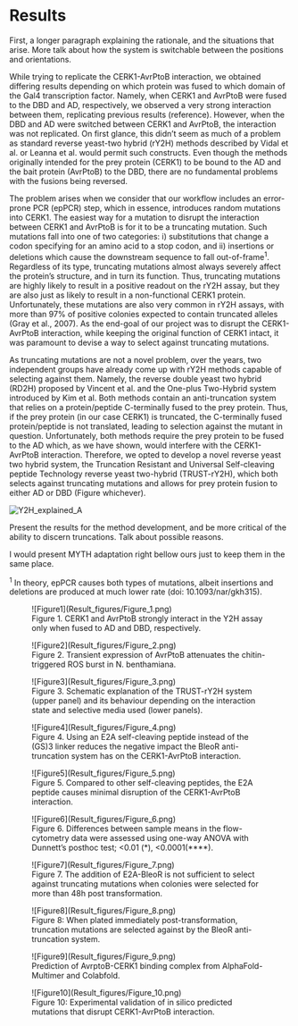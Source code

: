 # Results

First, a longer paragraph explaining the rationale, and the situations that arise. More talk about how the system is switchable between the positions and orientations.

While trying to replicate the CERK1-AvrPtoB interaction, we obtained differing results depending on which protein was fused to which domain of the Gal4 transcription factor. Namely, when CERK1 and AvrPtoB were fused to the DBD and AD, respectively, we observed a very strong interaction between them, replicating previous results (reference). However, when the DBD and AD were switched between CERK1 and AvrPtoB, the interaction was not replicated. On first glance, this didn’t seem as much of a problem as standard reverse yeast-two hybrid (rY2H) methods described by Vidal et al. or Leanna et al. would permit such constructs. Even though the methods originally intended for the prey protein (CERK1) to be bound to the AD and the bait protein (AvrPtoB) to the DBD, there are no fundamental problems with the fusions being reversed. 

The problem arises when we consider that our workflow includes an error-prone PCR (epPCR) step, which in essence, introduces random mutations into CERK1. The easiest way for a mutation to disrupt the interaction between CERK1 and AvrPtoB is for it to be a truncating mutation. Such mutations fall into one of two categories: i) substitutions that change a codon specifying for an amino acid to a stop codon, and ii) insertions or deletions which cause the downstream sequence to fall out-of-frame<sup>1</sup>. Regardless of its type, truncating mutations almost always severely affect the protein’s structure, and in turn its function. Thus, truncating mutations are highly likely to result in a positive readout on the rY2H assay, but they are also just as likely to result in a non-functional CERK1 protein. Unfortunately, these mutations are also very common in rY2H assays, with more than 97% of positive colonies expected to contain truncated alleles (Gray et al., 2007). As the end-goal of our project was to disrupt the CERK1-AvrPtoB interaction, while keeping the original function of CERK1 intact, it was paramount to devise a way to select against truncating mutations.

As truncating mutations are not a novel problem, over the years, two independent groups have already come up with rY2H methods capable of selecting against them. Namely, the reverse double yeast two hybrid (RD2H) proposed by Vincent et al. and the One-plus Two-Hybrid system introduced by Kim et al. Both methods contain an anti-truncation system that relies on a protein/peptide C-terminally fused to the prey protein. Thus, if the prey protein (in our case CERK1) is truncated, the C-terminally fused protein/peptide is not translated, leading to selection against the mutant in question. Unfortunately, both methods require the prey protein to be fused to the AD which, as we have shown, would interfere with the CERK1-AvrPtoB interaction. Therefore, we opted to develop a novel reverse yeast two hybrid system, the Truncation Resistant and Universal Self-cleaving peptide Technology reverse yeast two-hybrid (TRUST-rY2H), which both selects against truncating mutations and allows for prey protein fusion to either AD or DBD (Figure whichever).



![Y2H_explained_A](https://github.com/idec-teams/2023_Evolution_Suisse/assets/91744358/12064fbe-d9e3-44e5-ab3a-f912812ddadb)

Present the results for the method development, and be more critical of the ability to discern truncations. Talk about possible reasons.

I would present MYTH adaptation right bellow ours just to keep them in the same place.


<sup>1</sup> In theory, epPCR causes both types of mutations, albeit insertions and deletions are produced at much lower rate (doi: 10.1093/nar/gkh315). 



<figure markdown>
![Figure1](Result_figures/Figure_1.png)
<figcaption> Figure 1. CERK1 and AvrPtoB strongly interact in the Y2H assay only when fused to AD and DBD, respectively.</figcaption>
</figure>


<figure markdown>
![Figure2](Result_figures/Figure_2.png)
<figcaption>Figure 2.  Transient expression of AvrPtoB attenuates the chitin-triggered ROS burst in N. benthamiana. </figcaption>
</figure>

<figure markdown>
![Figure3](Result_figures/Figure_3.png)
<figcaption> Figure 3. Schematic explanation of the TRUST-rY2H system (upper panel) and its behaviour depending on the interaction state and selective media used (lower panels).</figcaption>
</figure>

<figure markdown>
![Figure4](Result_figures/Figure_4.png)
<figcaption> Figure 4. Using an E2A self-cleaving peptide instead of the (GS)3 linker reduces the negative impact the BleoR anti-truncation system has on the CERK1-AvrPtoB interaction.</figcaption>
</figure>

<figure markdown>
![Figure5](Result_figures/Figure_5.png)
<figcaption>Figure 5. Compared to other self-cleaving peptides, the E2A peptide causes minimal disruption of the CERK1-AvrPtoB interaction.
 </figcaption>
</figure>

<figure markdown>
![Figure6](Result_figures/Figure_6.png)
<figcaption>Figure 6. Differences between sample means in the flow-cytometry data were assessed using one-way ANOVA with Dunnett’s posthoc test; <0.01 (*), <0.0001(****). </figcaption>
</figure>

<figure markdown>
![Figure7](Result_figures/Figure_7.png)
<figcaption> Figure 7. The addition of E2A-BleoR is not sufficient to select against truncating mutations when colonies were selected for more than  48h post transformation.</figcaption>
</figure>

<figure markdown>
![Figure8](Result_figures/Figure_8.png)
<figcaption>Figure 8: When plated immediately post-transformation, truncation mutations are selected against by the BleoR anti-truncation system. </figcaption>
</figure>

<figure markdown>
![Figure9](Result_figures/Figure_9.png)
<figcaption>Prediction of AvrptoB-CERK1 binding complex from AlphaFold-Multimer and Colabfold. </figcaption>
</figure>

<figure markdown>
![Figure10](Result_figures/Figure_10.png)
<figcaption> Figure 10: Experimental validation of in silico predicted mutations that disrupt CERK1-AvrPtoB interaction.</figcaption>
</figure>



